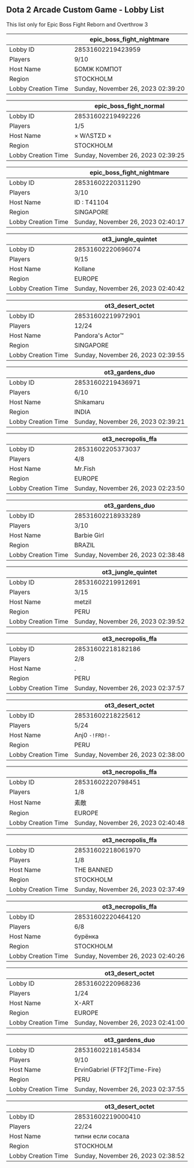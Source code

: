 ## Dota 2 Arcade Custom Game - Lobby List

This list only for Epic Boss Fight Reborn and Overthrow 3

|  | epic_boss_fight_nightmare |
| ------ | ------ |
| Lobby ID | 28531602219423959 |
| Players | 9/10 |
| Host Name | БОМЖ КОМПОТ |
| Region | STOCKHOLM |
| Lobby Creation Time | Sunday, November 26, 2023 02:39:20 |


|  | epic_boss_fight_normal |
| ------ | ------ |
| Lobby ID | 28531602219492226 |
| Players | 1/5 |
| Host Name | × WΛSTΣD × |
| Region | STOCKHOLM |
| Lobby Creation Time | Sunday, November 26, 2023 02:39:25 |


|  | epic_boss_fight_nightmare |
| ------ | ------ |
| Lobby ID | 28531602220311290 |
| Players | 3/10 |
| Host Name | ID : T41104 |
| Region | SINGAPORE |
| Lobby Creation Time | Sunday, November 26, 2023 02:40:17 |


|  | ot3_jungle_quintet |
| ------ | ------ |
| Lobby ID | 28531602220696074 |
| Players | 9/15 |
| Host Name | Kollane |
| Region | EUROPE |
| Lobby Creation Time | Sunday, November 26, 2023 02:40:42 |


|  | ot3_desert_octet |
| ------ | ------ |
| Lobby ID | 28531602219972901 |
| Players | 12/24 |
| Host Name | Pandora's Actor™ |
| Region | SINGAPORE |
| Lobby Creation Time | Sunday, November 26, 2023 02:39:55 |


|  | ot3_gardens_duo |
| ------ | ------ |
| Lobby ID | 28531602219436971 |
| Players | 6/10 |
| Host Name | Shikamaru |
| Region | INDIA |
| Lobby Creation Time | Sunday, November 26, 2023 02:39:21 |


|  | ot3_necropolis_ffa |
| ------ | ------ |
| Lobby ID | 28531602205373037 |
| Players | 4/8 |
| Host Name | Mr.Fish |
| Region | EUROPE |
| Lobby Creation Time | Sunday, November 26, 2023 02:23:50 |


|  | ot3_gardens_duo |
| ------ | ------ |
| Lobby ID | 28531602218933289 |
| Players | 3/10 |
| Host Name | Barbie Girl |
| Region | BRAZIL |
| Lobby Creation Time | Sunday, November 26, 2023 02:38:48 |


|  | ot3_jungle_quintet |
| ------ | ------ |
| Lobby ID | 28531602219912691 |
| Players | 3/15 |
| Host Name | metzil |
| Region | PERU |
| Lobby Creation Time | Sunday, November 26, 2023 02:39:52 |


|  | ot3_necropolis_ffa |
| ------ | ------ |
| Lobby ID | 28531602218182186 |
| Players | 2/8 |
| Host Name | . |
| Region | PERU |
| Lobby Creation Time | Sunday, November 26, 2023 02:37:57 |


|  | ot3_desert_octet |
| ------ | ------ |
| Lobby ID | 28531602218225612 |
| Players | 5/24 |
| Host Name | Anj0 `-!FRD!-` |
| Region | PERU |
| Lobby Creation Time | Sunday, November 26, 2023 02:38:00 |


|  | ot3_necropolis_ffa |
| ------ | ------ |
| Lobby ID | 28531602220798451 |
| Players | 1/8 |
| Host Name | 素敵 |
| Region | EUROPE |
| Lobby Creation Time | Sunday, November 26, 2023 02:40:48 |


|  | ot3_necropolis_ffa |
| ------ | ------ |
| Lobby ID | 28531602218061970 |
| Players | 1/8 |
| Host Name | THE BANNED |
| Region | STOCKHOLM |
| Lobby Creation Time | Sunday, November 26, 2023 02:37:49 |


|  | ot3_necropolis_ffa |
| ------ | ------ |
| Lobby ID | 28531602220464120 |
| Players | 6/8 |
| Host Name | бурёнка |
| Region | STOCKHOLM |
| Lobby Creation Time | Sunday, November 26, 2023 02:40:26 |


|  | ot3_desert_octet |
| ------ | ------ |
| Lobby ID | 28531602220968236 |
| Players | 1/24 |
| Host Name | X-ART |
| Region | EUROPE |
| Lobby Creation Time | Sunday, November 26, 2023 02:41:00 |


|  | ot3_gardens_duo |
| ------ | ------ |
| Lobby ID | 28531602218145834 |
| Players | 9/10 |
| Host Name | ErvinGabriel {FTF2∫Time-Fire} |
| Region | PERU |
| Lobby Creation Time | Sunday, November 26, 2023 02:37:55 |


|  | ot3_desert_octet |
| ------ | ------ |
| Lobby ID | 28531602219000410 |
| Players | 22/24 |
| Host Name | типни если сосала |
| Region | STOCKHOLM |
| Lobby Creation Time | Sunday, November 26, 2023 02:38:52 |



